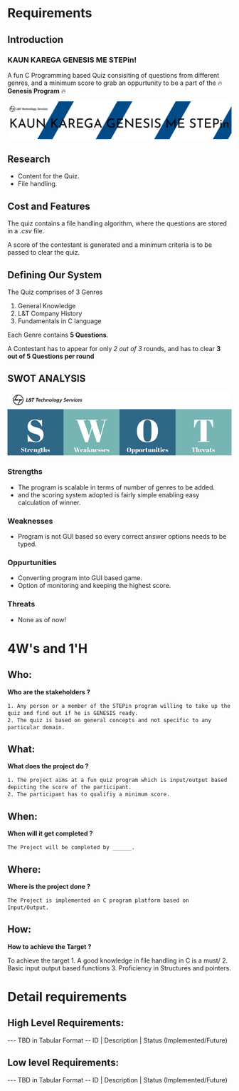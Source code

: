 # Requirements
## Introduction
### KAUN KAREGA GENESIS ME STEPin! 
A fun C Programming based Quiz consisiting of questions from different genres, and a minimum score to grab an oppurtunity to be a part of the :fire: **Genesis                   Program** :fire:


![MiniProject Intro Photo](kkgms_MPLTTS.png)
## Research
* Content for the Quiz.
* File handling.


## Cost and Features
The quiz contains a file handling algorithm, where the questions are stored in a *.csv* file.

A score of the contestant is generated and a minimum criteria is to be passed to clear the quiz.

## Defining Our System
The Quiz comprises of 3 Genres
1. General Knowledge
2. L&T Company History
3. Fundamentals in C language

Each Genre contains **5 Questions**.

A Contestant has to appear for only *2 out of 3* rounds, and has to clear **3 out of 5 Questions per round**

## SWOT ANALYSIS
![SWOT analysis photo](swot_analysis.png)

### Strengths
* The program is scalable in terms of number of genres to be added.
* and the scoring system adopted is fairly simple enabling easy calculation of winner.
### Weaknesses
* Program is not GUI based so every correct answer options needs to be typed.
### Oppurtunities
* Converting program into GUI based game.
* Option of monitoring and keeping the highest score.
### Threats
* None as of now!

# 4W&#39;s and 1&#39;H

## Who:
**Who are the stakeholders ?**

    1. Any person or a member of the STEPin program willing to take up the quiz and find out if he is GENESIS ready.
    2. The quiz is based on general concepts and not specific to any particular domain. 

## What:
**What does the project do ?**

    1. The project aims at a fun quiz program which is input/output based depicting the score of the participant.
    2. The participant has to qualifiy a minimum score.

## When:
**When will it get completed ?**

    The Project will be completed by ______.

## Where:
**Where is the project done ?**

    The Project is implemented on C program platform based on Input/Output.

## How:
**How to achieve the Target ?**

To achieve the target
    1. A good knowledge in file handling in C is a must/
    2. Basic input output based functions
    3. Proficiency in Structures and pointers.

# Detail requirements
## High Level Requirements:
--- TBD in Tabular Format 
-- ID | Description | Status (Implemented/Future)


##  Low level Requirements:
--- TBD in Tabular Format 
-- ID | Description | Status (Implemented/Future)
